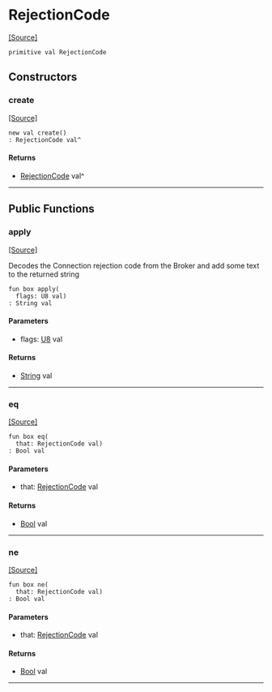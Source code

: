 # RejectionCode
<span class="source-link">[[Source]](src/mqtt-connector/ConnAckCodes.md#L-0-24)</span>
```pony
primitive val RejectionCode
```

## Constructors

### create
<span class="source-link">[[Source]](src/mqtt-connector/ConnAckCodes.md#L-0-24)</span>


```pony
new val create()
: RejectionCode val^
```

#### Returns

* [RejectionCode](mqtt-connector-RejectionCode.md) val^

---

## Public Functions

### apply
<span class="source-link">[[Source]](src/mqtt-connector/ConnAckCodes.md#L-0-24)</span>


Decodes the Connection rejection code from the Broker and add some text to the returned string


```pony
fun box apply(
  flags: U8 val)
: String val
```
#### Parameters

*   flags: [U8](builtin-U8.md) val

#### Returns

* [String](builtin-String.md) val

---

### eq
<span class="source-link">[[Source]](src/mqtt-connector/ConnAckCodes.md#L-0-24)</span>


```pony
fun box eq(
  that: RejectionCode val)
: Bool val
```
#### Parameters

*   that: [RejectionCode](mqtt-connector-RejectionCode.md) val

#### Returns

* [Bool](builtin-Bool.md) val

---

### ne
<span class="source-link">[[Source]](src/mqtt-connector/ConnAckCodes.md#L-0-24)</span>


```pony
fun box ne(
  that: RejectionCode val)
: Bool val
```
#### Parameters

*   that: [RejectionCode](mqtt-connector-RejectionCode.md) val

#### Returns

* [Bool](builtin-Bool.md) val

---

